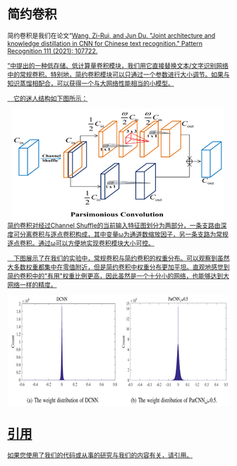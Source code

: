 # 简约卷积

简约卷积是我们在论文“<a href="https://www.sciencedirect.com/science/article/abs/pii/S0031320320305252">Wang, Zi-Rui, and Jun Du. "Joint architecture and knowledge distillation in CNN for Chinese text recognition." Pattern Recognition 111 (2021): 107722.</p>”中提出的一种低存储、低计算量卷积模块，我们用它直接替换文本/文字识别网络中的常规卷积。特别地，简约卷积模块可以只通过一个参数进行大小调节。如果与知识蒸馏相配合，可以获得一个与大网络性能相当的小模型。

&emsp;它的迷人结构如下图所示：
<div align=center>
<img src=https://github.com/Wukong90/Parsimonious_Convolution/blob/main/Par_conv.png height=250>
</div>
简约卷积对经过Channel Shuffle的当前输入特征图划分为两部分，一条支路由深度可分离卷积与逐点卷积构成，其中变量ω为通道数缩放因子，另一条支路为常规逐点卷积。通过ω可以方便地实现卷积模块大小可控。

&emsp;下图展示了在我们的实验中，常规卷积与简约卷积的权重分布。可以观察到虽然大多数权重都集中在零值附近，但是简约卷积中权重分布更加平坦。直观地感觉到简约卷积中的"有用"权重比例更高，因此虽然是一个十分小的网络，也能够达到大网络一样的精度。
<div align=center>
<img src=https://github.com/Wukong90/Parsimonious_Convolution/blob/main/weights_dis.png height=250>
</div>

# 引用
如果您使用了我们的代码或从事的研究与我们的内容有关，请引用。
